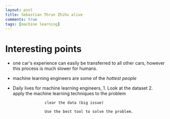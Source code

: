 ```yaml
---
layout: post
title: Sebastian Thrun Zhihu alive
comments: true
tags: [machine learning]
---
```




# Interesting points
+ one car's experience can  easily be transferred to all other cars, however this process is much slower for humans.
+ machine learning engineers are some of the *hottest people* 
+ Daily lives for machine learning engineers, 
         1. Look at the dataset
		   2. apply the machine learning techniques to the problem
		   
		            clear the data (big issue)
					
				    Use the best tool to solve the problem.



